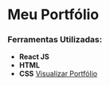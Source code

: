 # Meu Portfólio

### Ferramentas Utilizadas:
- **React JS**
- **HTML**
- **CSS**
[Visualizar Portfólio](https://meu-portifolio-8bca8.web.app/)
